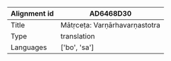 |Alignment id | AD6468D30
| --- | --- 
|Title | Mātṛceṭa: Varṇārhavarṇastotra 
|Type | translation
|Languages | ['bo', 'sa']